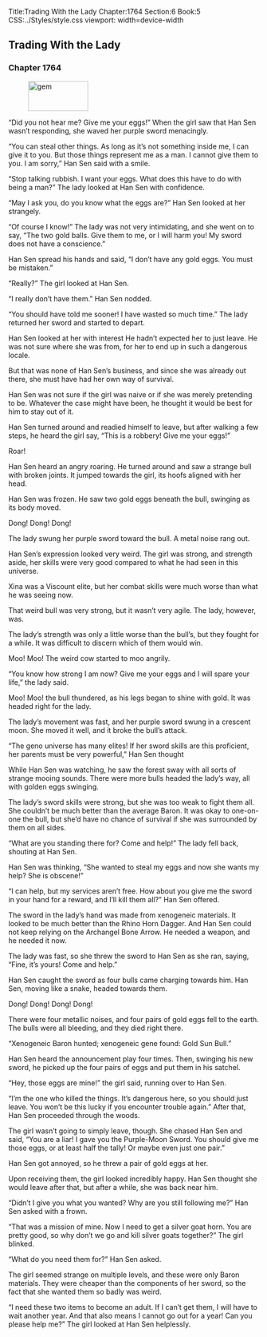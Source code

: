 Title:Trading With the Lady 
Chapter:1764 
Section:6 
Book:5 
CSS:../Styles/style.css 
viewport: width=device-width
  
## Trading With the Lady
### Chapter 1764 
<figure>
	<img src="../Images/gem.gif" alt="gem" id="gem" width="120" height="60" />
</figure>
  

  
  “Did you not hear me? Give me your eggs!” When the girl saw that Han Sen wasn’t responding, she waved her purple sword menacingly.

“You can steal other things. As long as it’s not something inside me, I can give it to you. But those things represent me as a man. I cannot give them to you. I am sorry,” Han Sen said with a smile.

“Stop talking rubbish. I want your eggs. What does this have to do with being a man?” The lady looked at Han Sen with confidence.

“May I ask you, do you know what the eggs are?” Han Sen looked at her strangely.

“Of course I know!” The lady was not very intimidating, and she went on to say, “The two gold balls. Give them to me, or I will harm you! My sword does not have a conscience.”

Han Sen spread his hands and said, “I don’t have any gold eggs. You must be mistaken.”

“Really?” The girl looked at Han Sen.

“I really don’t have them.” Han Sen nodded.

“You should have told me sooner! I have wasted so much time.” The lady returned her sword and started to depart.

Han Sen looked at her with interest He hadn’t expected her to just leave. He was not sure where she was from, for her to end up in such a dangerous locale.

But that was none of Han Sen’s business, and since she was already out there, she must have had her own way of survival.

Han Sen was not sure if the girl was naive or if she was merely pretending to be. Whatever the case might have been, he thought it would be best for him to stay out of it.

Han Sen turned around and readied himself to leave, but after walking a few steps, he heard the girl say, “This is a robbery! Give me your eggs!”

Roar!

Han Sen heard an angry roaring. He turned around and saw a strange bull with broken joints. It jumped towards the girl, its hoofs aligned with her head.

Han Sen was frozen. He saw two gold eggs beneath the bull, swinging as its body moved.

Dong! Dong! Dong!

The lady swung her purple sword toward the bull. A metal noise rang out.

Han Sen’s expression looked very weird. The girl was strong, and strength aside, her skills were very good compared to what he had seen in this universe.

Xina was a Viscount elite, but her combat skills were much worse than what he was seeing now.

That weird bull was very strong, but it wasn’t very agile. The lady, however, was.

The lady’s strength was only a little worse than the bull’s, but they fought for a while. It was difficult to discern which of them would win.

Moo! Moo! The weird cow started to moo angrily.

“You know how strong I am now? Give me your eggs and I will spare your life,” the lady said.

Moo! Moo! the bull thundered, as his legs began to shine with gold. It was headed right for the lady.

The lady’s movement was fast, and her purple sword swung in a crescent moon. She moved it well, and it broke the bull’s attack.

“The geno universe has many elites! If her sword skills are this proficient, her parents must be very powerful,” Han Sen thought

While Han Sen was watching, he saw the forest sway with all sorts of strange mooing sounds. There were more bulls headed the lady’s way, all with golden eggs swinging.

The lady’s sword skills were strong, but she was too weak to fight them all. She couldn’t be much better than the average Baron. It was okay to one-on-one the bull, but she’d have no chance of survival if she was surrounded by them on all sides.

“What are you standing there for? Come and help!” The lady fell back, shouting at Han Sen.

Han Sen was thinking, “She wanted to steal my eggs and now she wants my help? She is obscene!”

“I can help, but my services aren’t free. How about you give me the sword in your hand for a reward, and I’ll kill them all?” Han Sen offered.

The sword in the lady’s hand was made from xenogeneic materials. It looked to be much better than the Rhino Horn Dagger. And Han Sen could not keep relying on the Archangel Bone Arrow. He needed a weapon, and he needed it now.

The lady was fast, so she threw the sword to Han Sen as she ran, saying, “Fine, it’s yours! Come and help.”

Han Sen caught the sword as four bulls came charging towards him. Han Sen, moving like a snake, headed towards them.

Dong! Dong! Dong! Dong!

There were four metallic noises, and four pairs of gold eggs fell to the earth. The bulls were all bleeding, and they died right there.

“Xenogeneic Baron hunted; xenogeneic gene found: Gold Sun Bull.”

Han Sen heard the announcement play four times. Then, swinging his new sword, he picked up the four pairs of eggs and put them in his satchel.

“Hey, those eggs are mine!” the girl said, running over to Han Sen.

“I’m the one who killed the things. It’s dangerous here, so you should just leave. You won’t be this lucky if you encounter trouble again.” After that, Han Sen proceeded through the woods.

The girl wasn’t going to simply leave, though. She chased Han Sen and said, “You are a liar! I gave you the Purple-Moon Sword. You should give me those eggs, or at least half the tally! Or maybe even just one pair.”

Han Sen got annoyed, so he threw a pair of gold eggs at her.

Upon receiving them, the girl looked incredibly happy. Han Sen thought she would leave after that, but after a while, she was back near him.

“Didn’t I give you what you wanted? Why are you still following me?” Han Sen asked with a frown.

“That was a mission of mine. Now I need to get a silver goat horn. You are pretty good, so why don’t we go and kill silver goats together?” The girl blinked.

“What do you need them for?” Han Sen asked.

The girl seemed strange on multiple levels, and these were only Baron materials. They were cheaper than the components of her sword, so the fact that she wanted them so badly was weird.

“I need these two items to become an adult. If I can’t get them, I will have to wait another year. And that also means I cannot go out for a year! Can you please help me?” The girl looked at Han Sen helplessly.
